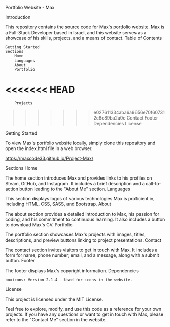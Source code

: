 Portfolio Website - Max

Introduction

This repository contains the source code for Max's portfolio website. Max is a Full-Stack Developer based in Israel, and this website serves as a showcase of his skills, projects, and a means of contact.
Table of Contents

    Getting Started
    Sections
        Home
        Languages
        About
        Portfolio
<<<<<<< HEAD
=======
        Projects
>>>>>>> e027611334aba6a9656e70f607312c6c89ba2a0e
        Contact
    Footer
    Dependencies
    License

Getting Started

To view Max's portfolio website locally, simply clone this repository and open the index.html file in a web browser.

https://maxcode33.github.io/Project-Max/

Sections
Home

The home section introduces Max and provides links to his profiles on Steam, GitHub, and Instagram. It includes a brief description and a call-to-action button leading to the "About Me" section.
Languages

This section displays logos of various technologies Max is proficient in, including HTML, CSS, SASS, and Bootstrap.
About

The about section provides a detailed introduction to Max, his passion for coding, and his commitment to continuous learning. It also includes a button to download Max's CV.
Portfolio

The portfolio section showcases Max's projects with images, titles, descriptions, and preview buttons linking to project presentations.
Contact

The contact section invites visitors to get in touch with Max. It includes a form for name, phone number, email, and a message, along with a submit button.
Footer

The footer displays Max's copyright information.
Dependencies

    boxicons: Version 2.1.4 - Used for icons in the website.

License

This project is licensed under the MIT License.

Feel free to explore, modify, and use this code as a reference for your own projects. If you have any questions or want to get in touch with Max, please refer to the "Contact Me" section in the website.